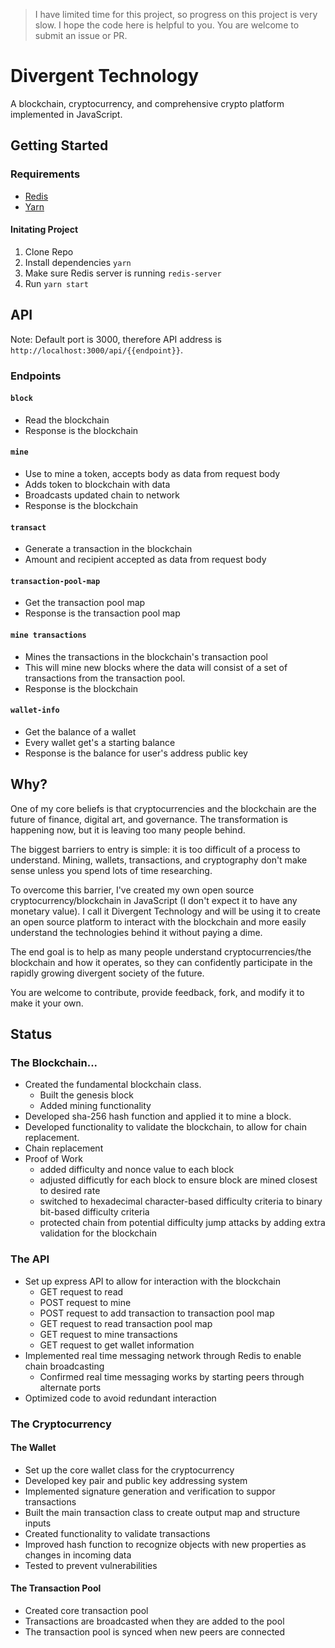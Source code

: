 > I have limited time for this project, so progress on this project is very slow. I hope the code here is helpful to you. You are welcome to submit an issue or PR.

# Divergent Technology

A blockchain, cryptocurrency, and comprehensive crypto platform implemented in JavaScript.

## Getting Started

### Requirements

- [Redis](https://redis.io/docs/getting-started/installation/install-redis-on-mac-os/)
- [Yarn](https://yarnpkg.com)

#### Initating Project

1. Clone Repo
2. Install dependencies `yarn`
3. Make sure Redis server is running `redis-server`
4. Run `yarn start`

## API
Note: Default port is 3000, therefore API address is `http://localhost:3000/api/{{endpoint}}`.

### Endpoints
#### `block`
- Read the blockchain
- Response is the blockchain
  
#### `mine`
- Use to mine a token, accepts body as data from request body
- Adds token to blockchain with data
- Broadcasts updated chain to network
- Response is the blockchain

#### `transact`
- Generate a transaction in the blockchain
- Amount and recipient accepted as data from request body
  
#### `transaction-pool-map`
- Get the transaction pool map
- Response is the transaction pool map

#### `mine transactions`
- Mines the transactions in the blockchain's transaction pool
- This will mine new blocks where the data will consist of a set of transactions from the transaction pool.
- Response is the blockchain

#### `wallet-info`
- Get the balance of a wallet
- Every wallet get's a starting balance
- Response is the balance for user's address public key

## Why?

One of my core beliefs is that cryptocurrencies and the blockchain are the future of finance, digital art, and governance. The transformation is happening now, but it is leaving too many people behind.

The biggest barriers to entry is simple: it is too difficult of a process to understand. Mining, wallets, transactions, and cryptography don't make sense unless you spend lots of time researching.

To overcome this barrier, I've created my own open source cryptocurrency/blockchain in JavaScript (I don't expect it to have any monetary value). I call it Divergent Technology and will be using it to create an open source platform to interact with the blockchain and more easily understand the technologies behind it without paying a dime.

The end goal is to help as many people understand cryptocurrencies/the blockchain and how it operates, so they can confidently participate in the rapidly growing divergent society of the future.

You are welcome to contribute, provide feedback, fork, and modify it to make it your own.

## Status

### The Blockchain...

- Created the fundamental blockchain class.
  - Built the genesis block
  - Added mining functionality
- Developed sha-256 hash function and applied it to mine a block.
- Developed functionality to validate the blockchain, to allow for chain replacement.
- Chain replacement
- Proof of Work
  - added difficulty and nonce value to each block
  - adjusted difficutly for each block to ensure block are mined closest to desired rate
  - switched to hexadecimal character-based difficulty criteria to binary bit-based difficulty criteria
  - protected chain from potential difficulty jump attacks by adding extra validation for the blockchain

### The API

- Set up express API to allow for interaction with the blockchain
  - GET request to read
  - POST request to mine
  - POST request to add transaction to transaction pool map
  - GET request to read transaction pool map
  - GET request to mine transactions
  - GET request to get wallet information
- Implemented real time messaging network through Redis to enable chain broadcasting
  - Confirmed real time messaging works by starting peers through alternate ports
- Optimized code to avoid redundant interaction

### The Cryptocurrency

#### The Wallet

- Set up the core wallet class for the cryptocurrency
- Developed key pair and public key addressing system
- Implemented signature generation and verification to suppor transactions
- Built the main transaction class to create output map and structure inputs
- Created functionality to validate transactions
- Improved hash function to recognize objects with new properties as changes in incoming data
- Tested to prevent vulnerabilities

#### The Transaction Pool

- Created core transaction pool
- Transactions are broadcasted when they are added to the pool
- The transaction pool is synced when new peers are connected
